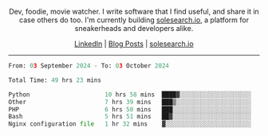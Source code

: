 <p align="center">Dev, foodie, movie watcher. I write software that I find useful, and share it in case others do too. I'm currently building <a href="https://solesearch.io">solesearch.io</a>, a platform for sneakerheads and developers alike.</p>
<p align="center">
  <a href="https://www.linkedin.com/in/peter-rauscher">LinkedIn</a>
  |
  <a href="https://dev.to/peterrauscher">Blog Posts</a>
  |
  <a href="https://solesearch.io">solesearch.io</a>
</p>
<hr/>
<!--START_SECTION:waka-->

```python
From: 03 September 2024 - To: 03 October 2024

Total Time: 49 hrs 23 mins

Python                     10 hrs 58 mins  ████▓░░░░░░░░░░░░░░░░░░░░   19.24 %
Other                      7 hrs 39 mins   ███▒░░░░░░░░░░░░░░░░░░░░░   13.42 %
PHP                        6 hrs 50 mins   ███░░░░░░░░░░░░░░░░░░░░░░   11.98 %
Bash                       5 hrs 51 mins   ██▓░░░░░░░░░░░░░░░░░░░░░░   10.27 %
Nginx configuration file   1 hr 32 mins    ▓░░░░░░░░░░░░░░░░░░░░░░░░   02.72 %
```

<!--END_SECTION:waka-->
